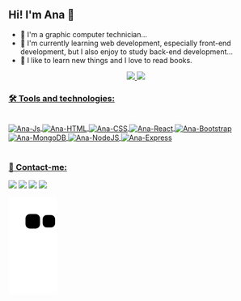 ## Hi! I'm Ana 👋



- 🔭 I'm a graphic computer technician...
- 🌱 I'm currently learning web development, especially front-end development, but I also enjoy to study back-end development...
- 🚀 I like to learn new things and I love to read books. 

<div align="center">
  <a href="https://github.com/anafts">
  <img height="180em" src="https://github-readme-stats.vercel.app/api?username=anafts&show_icons=true&theme=dracula&include_all_commits=true&count_private=true"/>
  <img height="180em" src="https://github-readme-stats.vercel.app/api/top-langs/?username=anafts&layout=compact&langs_count=7&theme=dracula"/>
</div>


### 🛠️ Tools and technologies:



<div style="display: inline_block"><br>
  <img align="center" alt="Ana-Js" height="40" width="50" src="https://cdn.jsdelivr.net/gh/devicons/devicon/icons/javascript/javascript-original.svg">
  <img align="center" alt="Ana-HTML" height="40" width="50" src="https://cdn.jsdelivr.net/gh/devicons/devicon/icons/html5/html5-original.svg" >
  <img align="center" alt="Ana-CSS" height="40" width="50" src="https://cdn.jsdelivr.net/gh/devicons/devicon/icons/css3/css3-original.svg">
  <img align="center" alt="Ana-React" height="40" width="50" src="https://cdn.jsdelivr.net/gh/devicons/devicon/icons/react/react-original.svg" >
   <img align="center" alt="Ana-Bootstrap" height="40" width="50" src="https://cdn.jsdelivr.net/gh/devicons/devicon/icons/bootstrap/bootstrap-original.svg">
  <img align="center" alt="Ana-MongoDB" height="40" width="50" src="https://cdn.jsdelivr.net/gh/devicons/devicon/icons/mongodb/mongodb-original.svg">
  <img align="center" alt="Ana-NodeJS" height="40" width="50"  src="https://cdn.jsdelivr.net/gh/devicons/devicon/icons/nodejs/nodejs-original.svg">
   <img align="center" alt="Ana-Express" height="40" width="50" src="https://cdn.jsdelivr.net/gh/devicons/devicon/icons/express/express-original.svg">
  
  
#


### 💌 Contact-me:
<div>
    
  <a href="https://www.linkedin.com/in/ana-freitas-794b3523b/" target="_blank"><img src="https://img.shields.io/badge/-LinkedIn-%230077B5?style=for-the-badge&logo=linkedin&logoColor=white" target="_blank"></a>
  <a href="https://www.instagram.com/_beafts/" target="_blank"><img src="https://img.shields.io/badge/-Instagram-%23E4405F?style=for-the-badge&logo=instagram&logoColor=white" target="_blank"></a>
  <a href = "mailto:contatoana.freitaas16@gmail.com"><img src="https://img.shields.io/badge/-Gmail-%23333?style=for-the-badge&logo=gmail&logoColor=white" target="_blank"></a>
   <a href="https://www.behance.net/anafts" target="_blank"><img src="https://img.shields.io/badge/-Behance-blue?style=for-the-badge&logo=behance&logoColor=white" target="_blank"></a>
   
   ![Snake animation](https://github.com/rafaballerini/rafaballerini/blob/output/github-contribution-grid-snake.svg)
   
</div>

